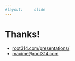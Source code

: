 ```yaml
---
#layout:     slide
---
```

# Thanks!

- [root314.com/presentations/](http://www.root314.com/presentations/osduk2017)
- maxime@root314.com


<!--
- http://superuser.openstack.org/articles/how-to-migrate-from-vmware-and-hyper-v-to-openstack/
-->

<aside class="notes">

</aside>

